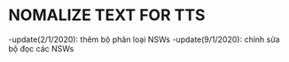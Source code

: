 # NOMALIZE TEXT FOR TTS
-update(2/1/2020): thêm bộ phân loại NSWs
-update(9/1/2020): chỉnh sửa bộ đọc các NSWs